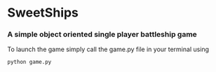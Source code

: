 # SweetShips
### A simple object oriented single player battleship game

To launch the game simply call the game.py file in your terminal using
```
python game.py
```
